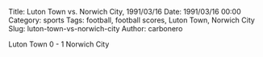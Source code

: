 Title: Luton Town vs. Norwich City, 1991/03/16
Date: 1991/03/16 00:00
Category: sports
Tags: football, football scores, Luton Town, Norwich City
Slug: luton-town-vs-norwich-city
Author: carbonero


Luton Town 0 - 1 Norwich City
